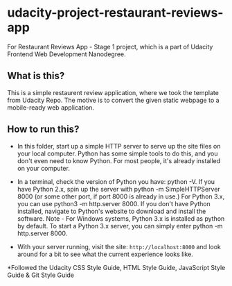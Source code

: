 # udacity-project-restaurant-reviews-app

For Restaurant Reviews App - Stage 1 project, which is a part of Udacity Frontend Web Development Nanodegree.

## What is this?
This is a simple restaurent review application, where we took the template from Udacity Repo. The motive is to convert the given static webpage to a mobile-ready web application.

## How to run this?
- In this folder, start up a simple HTTP server to serve up the site files on your local computer. Python has some simple tools to do this, and you don't even need to know Python. For most people, it's already installed on your computer.

- In a terminal, check the version of Python you have: python -V. If you have Python 2.x, spin up the server with python -m SimpleHTTPServer 8000 (or some other port, if port 8000 is already in use.) For Python 3.x, you can use python3 -m http.server 8000. If you don't have Python installed, navigate to Python's website to download and install the software.
Note - For Windows systems, Python 3.x is installed as python by default. To start a Python 3.x server, you can simply enter python -m http.server 8000.

- With your server running, visit the site: `http://localhost:8000` and look around for a bit to see what the current experience looks like.

*Followed the Udacity CSS Style Guide, HTML Style Guide, JavaScript Style Guide & Git Style Guide
